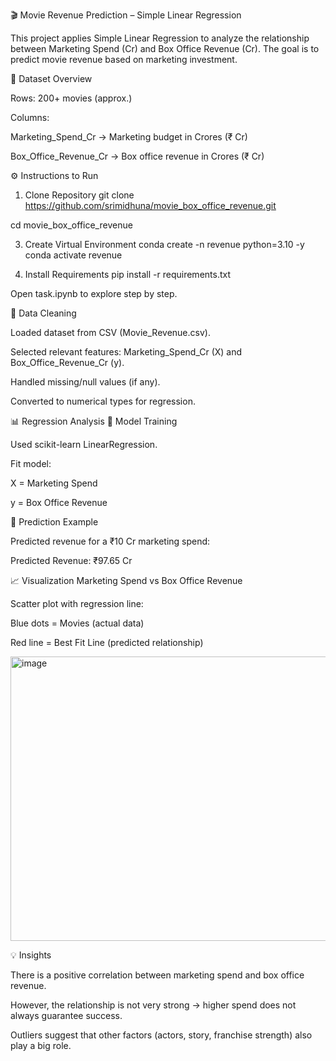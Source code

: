 🎬 Movie Revenue Prediction – Simple Linear Regression

This project applies Simple Linear Regression to analyze the relationship between Marketing Spend (Cr) and Box Office Revenue (Cr).
The goal is to predict movie revenue based on marketing investment.

📂 Dataset Overview

Rows: 200+ movies (approx.)

Columns:

Marketing_Spend_Cr → Marketing budget in Crores (₹ Cr)

Box_Office_Revenue_Cr → Box office revenue in Crores (₹ Cr)

⚙️ Instructions to Run
1. Clone Repository
git clone https://github.com/srimidhuna/movie_box_office_revenue.git

cd movie_box_office_revenue

3. Create Virtual Environment
conda create -n revenue python=3.10 -y
conda activate revenue

4. Install Requirements
pip install -r requirements.txt

Open task.ipynb to explore step by step.

🧹 Data Cleaning

Loaded dataset from CSV (Movie_Revenue.csv).

Selected relevant features: Marketing_Spend_Cr (X) and Box_Office_Revenue_Cr (y).

Handled missing/null values (if any).

Converted to numerical types for regression.

📊 Regression Analysis
🔹 Model Training

Used scikit-learn LinearRegression.

Fit model:

X = Marketing Spend

y = Box Office Revenue

🔹 Prediction Example

Predicted revenue for a ₹10 Cr marketing spend:

Predicted Revenue: ₹97.65 Cr

📈 Visualization
Marketing Spend vs Box Office Revenue

Scatter plot with regression line:

Blue dots = Movies (actual data)

Red line = Best Fit Line (predicted relationship)

<img width="571" height="455" alt="image" src="https://github.com/user-attachments/assets/401f48ad-1521-4a88-b90d-cd1355a1c81a" />


💡 Insights

There is a positive correlation between marketing spend and box office revenue.

However, the relationship is not very strong → higher spend does not always guarantee success.

Outliers suggest that other factors (actors, story, franchise strength) also play a big role.
